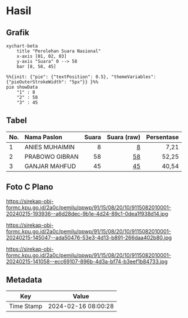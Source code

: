 # Hasil

## Grafik

```mermaid
xychart-beta
    title "Perolehan Suara Nasional"
    x-axis [01, 02, 03]
    y-axis "Suara" 0 --> 58
    bar [8, 58, 45]
```

```mermaid
%%{init: {"pie": {"textPosition": 0.5}, "themeVariables": {"pieOuterStrokeWidth": "5px"}} }%%
pie showData
    "1" : 8
    "2" : 58
    "3" : 45
```

## Tabel

| No. | Nama Paslon    | Suara | Suara (raw) | Persentase |
|:--- |:-------------- | -----:| -----------:| ----------:|
| 1   | ANIES MUHAIMIN | 8     | [8][p-1]    | 7,21       |
| 2   | PRABOWO GIBRAN | 58    | [58][p-2]   | 52,25      |
| 3   | GANJAR MAHFUD  | 45    | [45][p-3]   | 40,54      |


[p-1]: https://github.com/gigit-pemilu/pemilu-2024/blob/main/pilpres/hitung-suara/sub/91-papua/sub/15-waropen/sub/08-urei-faisei/sub/2010-ghoyui/sub/001-tps/sub/paslon-1.txt
[p-2]: https://github.com/gigit-pemilu/pemilu-2024/blob/main/pilpres/hitung-suara/sub/91-papua/sub/15-waropen/sub/08-urei-faisei/sub/2010-ghoyui/sub/001-tps/sub/paslon-2.txt
[p-3]: https://github.com/gigit-pemilu/pemilu-2024/blob/main/pilpres/hitung-suara/sub/91-papua/sub/15-waropen/sub/08-urei-faisei/sub/2010-ghoyui/sub/001-tps/sub/paslon-3.txt

## Foto C Plano

https://sirekap-obj-formc.kpu.go.id/2a0c/pemilu/ppwp/91/15/08/20/10/9115082010001-20240215-193936--a6d28dec-9b1e-4d24-89c1-0dea1f938d14.jpg

https://sirekap-obj-formc.kpu.go.id/2a0c/pemilu/ppwp/91/15/08/20/10/9115082010001-20240215-145047--ada50476-53e3-4d13-b891-266daa402b80.jpg

https://sirekap-obj-formc.kpu.go.id/2a0c/pemilu/ppwp/91/15/08/20/10/9115082010001-20240215-141058--ecc69107-896b-4d3a-bf74-b3eef1b84733.jpg


## Metadata

| Key        | Value               |
| ---------- | ------------------- |
| Time Stamp | 2024-02-16 08:00:28 |



